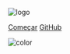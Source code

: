 ![logo](./assets/logo/Аliexpress-logo.png)

[Começar](./README.md)
[GitHub](https://github.com/Interacao-Humano-Computador/2020.1-AliExpress)

<!-- background color -->
![color](#FFFF)